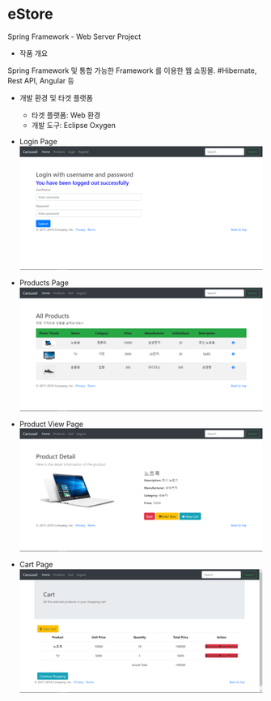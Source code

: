 # eStore
Spring Framework - Web Server Project

- 작품 개요<br>

 Spring Framework 및 통합 가능한 Framework 를 이용한 웹 쇼핑몰.
 #Hibernate, Rest API, Angular 등
  

- 개발 환경 및 타겟 플랫폼<br>

  - 타겟 플랫폼: Web 환경
  - 개발 도구: Eclipse Oxygen


- Login Page<br>
![ex_1](./demo/LoginOrRegister.PNG)

- Products Page<br>
![ex_1](./demo/products.PNG)

- Product View Page<br>
![ex_1](./demo/viewProduct.PNG)

- Cart Page<br>
![ex_1](./demo/cart.PNG)
